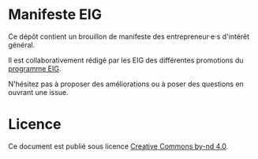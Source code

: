 # Manifeste EIG

Ce dépôt contient un brouillon de manifeste des entrepreneur·e·s
d'intérêt général.

Il est collaborativement rédigé par les EIG des différentes promotions
du [programme EIG](https://entrepreneur-interet-general.etalab.gouv.fr).

N'hésitez pas à proposer des améliorations ou à poser des questions en
ouvrant une issue.

# Licence

Ce document est publié sous licence [Creative Commons by-nd
4.0](https://creativecommons.org/licenses/by-nd/2.0/fr/).
